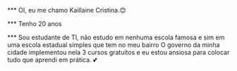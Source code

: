 *** OI, eu me chamo Kaillaine Cristina.😊


 *** Tenho 20 anos
 
 *** Sou estudante de TI, não estudo em nenhuma escola famosa e sim em uma escola estadual simples que tem no meu bairro
O governo da minha cidade implementou nela 3 cursos gratuitos e eu estou ansiosa para colocar tudo que aprendi em 
prática. 💕
